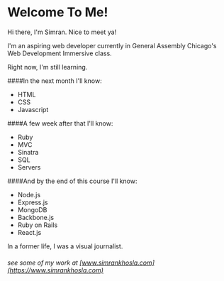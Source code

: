 # Welcome To Me!
Hi there, I'm Simran. Nice to meet ya!

I'm an aspiring web developer currently  in General Assembly Chicago's Web Development Immersive class.

Right now, I'm still learning. 

####In the next month I'll know:
- HTML
- CSS
- Javascript

####A few week after that I'll know:
- Ruby
- MVC
- Sinatra
- SQL
- Servers

####And by the end of this course I'll know:
- Node.js
- Express.js
- MongoDB
- Backbone.js
- Ruby on Rails
- React.js


In a former life, I was a visual journalist. 
###### see some of my work at [www.simrankhosla.com](https://www.simrankhosla.com)
